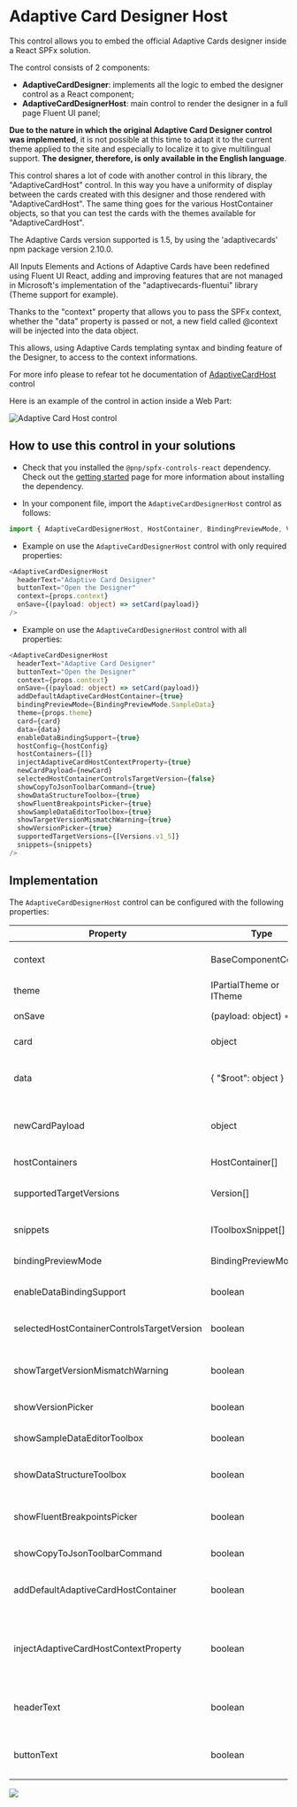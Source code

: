 # Adaptive Card Designer Host

This control allows you to embed the official Adaptive Cards designer inside a React SPFx solution.

The control consists of 2 components:

* **AdaptiveCardDesigner**: implements all the logic to embed the designer control as a React component;
* **AdaptiveCardDesignerHost**: main control to render the designer in a full page Fluent UI panel;

**Due to the nature in which the original Adaptive Card Designer control was implemented**, it is not possible at this time to adapt it to the current theme applied to the site and especially to localize it to give multilingual support. **The designer, therefore, is only available in the English language**.

This control shares a lot of code with another control in this library, the "AdaptiveCardHost" control. In this way you have a uniformity of display between the cards created with this designer and those rendered with "AdaptiveCardHost". The same thing goes for the various HostContainer objects, so that you can test the cards with the themes available for "AdaptiveCardHost".

The Adaptive Cards version supported is 1.5, by using the 'adaptivecards' npm package version 2.10.0.

All Inputs Elements and Actions of Adaptive Cards have been redefined using Fluent UI React, adding and improving features that are not managed in Microsoft's implementation of the "adaptivecards-fluentui" library (Theme support for example).

Thanks to the "context" property that allows you to pass the SPFx context, whether the "data" property is passed or not, a new field called @context will be injected into the data object.

This allows, using Adaptive Cards templating syntax and binding feature of the Designer, to access to the context informations.

For more info please to refear tot he documentation of [AdaptiveCardHost ](http://www.google.com)control

Here is an example of the control in action inside a Web Part:

![Adaptive Card Host control](../assets/AdaptiveCardDesignerHost.gif)

## How to use this control in your solutions

* Check that you installed the `@pnp/spfx-controls-react` dependency. Check out the [getting started](../../#getting-started) page for more information about installing the dependency.
  
* In your component file, import the `AdaptiveCardDesignerHost` control as follows:

```Typescript  
import { AdaptiveCardDesignerHost, HostContainer, BindingPreviewMode, Versions } from "@pnp/spfx-controls-react/lib/AdaptiveCardDesignerHost";
```

- Example on use the `AdaptiveCardDesignerHost` control with only required properties:

```Typescript
<AdaptiveCardDesignerHost
  headerText="Adaptive Card Designer"
  buttonText="Open the Designer"
  context={props.context}
  onSave={(payload: object) => setCard(payload)}
/>
```

- Example on use the `AdaptiveCardDesignerHost` control with all properties:

```Typescript
<AdaptiveCardDesignerHost
  headerText="Adaptive Card Designer"
  buttonText="Open the Designer"
  context={props.context}
  onSave={(payload: object) => setCard(payload)}
  addDefaultAdaptiveCardHostContainer={true}
  bindingPreviewMode={BindingPreviewMode.SampleData}
  theme={props.theme}
  card={card}
  data={data}
  enableDataBindingSupport={true}
  hostConfig={hostConfig}
  hostContainers={[]}
  injectAdaptiveCardHostContextProperty={true}
  newCardPayload={newCard}
  selectedHostContainerControlsTargetVersion={false}
  showCopyToJsonToolbarCommand={true}
  showDataStructureToolbox={true}
  showFluentBreakpointsPicker={true}
  showSampleDataEditorToolbox={true}
  showTargetVersionMismatchWarning={true}
  showVersionPicker={true}
  supportedTargetVersions={[Versions.v1_5]}
  snippets={snippets}
/>
```

## Implementation

The `AdaptiveCardDesignerHost` control can be configured with the following properties:

| Property | Type | Required | Description | Default Value |
| ---- | ---- | ---- | ---- | ---- |
| context | BaseComponentContext | true | Set the context from SPFx component | - |
| theme | IPartialTheme or ITheme | false | Set Fluent UI Theme | - |
| onSave | (payload: object) => void | true | Callback for saving the card | - |
| card | object | false | Set Adaptive Card payload | - |
| data | { "$root": object } | false | Set Data Source for template rendering | - |
| newCardPayload | object | false | Set Adaptive Card payload for the New Card | - |
| hostContainers | HostContainer[] | false | Set custom HostContainers | [] |
| supportedTargetVersions | Version[] | false | Set the suported Versions | [Versions.v1_5] |
| snippets | IToolboxSnippet[] | false | Set the Toolbox Snippets | [] |
| bindingPreviewMode | BindingPreviewMode | false | Set the Binding preview mode | BindingPreviewMode.GeneratedData |
| enableDataBindingSupport | boolean | false | Enable the support for Data Binding | true |
| selectedHostContainerControlsTargetVersion | boolean | false | Enable the support for Data Binding | false |
| showTargetVersionMismatchWarning | boolean | false | Show the target version mismatch warning | true |
| showVersionPicker | boolean | false | Show the Version Picker | false |
| showSampleDataEditorToolbox | boolean | false | Show the Sample Data Editor Toolbox | false |
| showDataStructureToolbox | boolean | false | Show the Data Structure Toolbox | true |
| showFluentBreakpointsPicker | boolean | false | Show the Fluent UI Breakpoint Picker | true |
| showCopyToJsonToolbarCommand | boolean | false | Show the copy to json button | false |
| addDefaultAdaptiveCardHostContainer | boolean | false | Add the default Host Containers to the Picker | true |
| injectAdaptiveCardHostContextProperty | boolean | false | Inject the SPFx Context Property inside the Adaptive Card data object | true |
| headerText | boolean | false | Set the Header text for the Adaptive Card Designer | - |
| buttonText | boolean | false | Set the Button text for open the Adaptive Card Designer | - |

![](https://telemetry.sharepointpnp.com/sp-dev-fx-controls-react/wiki/controls/AdaptiveCardDesignerHost)
